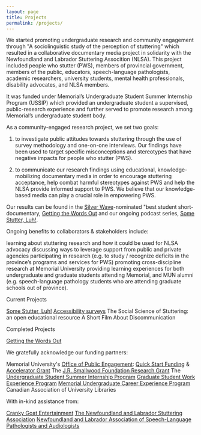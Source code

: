 ```yaml
---
layout: page
title: Projects
permalink: /projects/
---
```

We started promoting undergraduate research and community engagement through "A sociolinguistic study of the perception of stuttering" which resulted in a collaborative documentary media project in solidarity with the Newfoundland and Labrador Stuttering Assocition (NLSA). This project included people who stutter (PWS), members of provincial government, members of the public, educators, speech-language pathologists, academic researchers, university students, mental health professionals, disability advocates, and NLSA members. 

It was funded under Memorial’s Undergraduate Student Summer Internship Program (USSIP) which provided an undergraduate student a supervised, public-research experience and further served to promote research among Memorial’s undergraduate student body.

As a community-engaged research project, we set two goals: 

1. to investigate public attitudes towards stuttering through the use of survey methodology and one-on-one interviews. Our findings have been used to target specific misconceptions and stereotypes that have negative impacts for people who stutter (PWS).

2. to communicate our research findings using educational, knowledge-mobilizing documentary media in order to encourage stuttering acceptance, help combat harmful stereotypes against PWS and help the NLSA provide informed support to PWS. We believe that our knowledge-based media can play a crucial role in empowering PWS.

Our results can be found in the [Silver Wave](https://www.swfilmfest.com/)-nominated "best student short-documentary, [Getting the Words Out](https://youtu.be/q5qlJvbfsCk) and our ongoing podcast series, [Some Stutter, Luh!](somestutterluh.ca).

Ongoing benefits to collaborators & stakeholders include:

learning about stuttering research and how it could be used for NLSA advocacy
discussing ways to leverage support from public and private agencies
participating in research (e.g. to study / recognize deficits in the province’s programs and services for PWS)
promoting cross-discipline research at Memorial University
providing learning experiences for both undergraduate and graduate students attending Memorial, and MUN alumni (e.g. speech-language pathology students who are attending graduate schools out of province).

Current Projects

[Some Stutter, Luh!](https://somestutterluh.ca)
[Accessibility surveys](2022-04-01-ACCESS_SURVEY.md)
The Social Science of Stuttering: an open educational resource
A Short Film About Discommunication

Completed Projects

[Getting the Words Out](https://youtu.be/q5qlJvbfsCk)

We gratefully acknowledge our funding partners:

Memorial University's [Office of Public Engagement](https://www.mun.ca/publicengagement/): [Quick Start Funding](https://www.mun.ca/publicengagement/funding/quickstartfund.php) & [Accelerator Grant](https://www.mun.ca/publicengagement/funding/accelerator.php)
The [J.R. Smallwood Foundation Research Grant](https://www.mun.ca/smallwood/grants/research_grant.php)
The [Undergraduate Student Summer Internship Program](https://research-tools.mun.ca/funding/opportunities/university-student-summer-internship-program-ussip-2022-2023/)
[Graduate Student Work Experience Program](https://www.mun.ca/student/career-services/build-work-experience/work-on-campus/grad-student-work-experience-program---gradswep/)
[Memorial Undergraduate Career Experience Program](https://www.mun.ca/student/career-services/build-work-experience/work-on-campus/memorials-undergraduate-career-experience-program/)
Canadian Association of University Libraries

With in-kind assistance from:

[Cranky Goat Entertainment](https://crankygoatentertainment.ca/)
[The Newfoundland and Labrador Stuttering Association](http://nlstuttering.ca/)
[Newfoundland and Labrador Association of Speech-Language Pathologists and Audiologists](https://nlaslpa.ca/)
